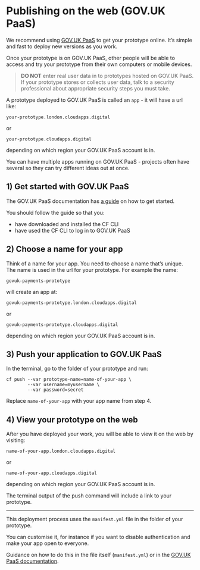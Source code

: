 # Publishing on the web (GOV.UK PaaS)

We recommend using [GOV.UK PaaS](https://www.cloud.service.gov.uk) to get your prototype online.  It’s simple and fast to deploy new versions as you work.

Once your prototype is on GOV.UK PaaS, other people will be able to access and try your prototype from their own computers or mobile devices.

> **DO NOT** enter real user data in to prototypes hosted on GOV.UK PaaS. If your prototype stores or collects user data, talk to a security professional about appropriate security steps you must take.

A prototype deployed to GOV.UK PaaS is called an `app` - it will have a url like:

`your-prototype.london.cloudapps.digital`

or

`your-prototype.cloudapps.digital`

depending on which region your GOV.UK PaaS account is in.

You can have multiple apps running on GOV.UK PaaS - projects often have several so they can try different ideas out at once.

## 1) Get started with GOV.UK PaaS

The GOV.UK PaaS documentation has [a guide](https://docs.cloud.service.gov.uk/get_started.html#get-started) on how to get started.

You should follow the guide so that you:

- have downloaded and installed the CF CLI
- have used the CF CLI to log in to GOV.UK PaaS

## 2) Choose a name for your app

Think of a name for your app. You need to choose a name that’s unique. The name is used in the url for your prototype. For example the name:

`govuk-payments-prototype`

will create an app at:

`govuk-payments-prototype.london.cloudapps.digital`

or

`govuk-payments-prototype.cloudapps.digital`

depending on which region your GOV.UK PaaS account is in.

## 3) Push your application to GOV.UK PaaS

In the terminal, go to the folder of your prototype and run:

```
cf push --var prototype-name=name-of-your-app \
        --var username=myusername \
        --var password=secret
```

Replace `name-of-your-app` with your app name from step 4.

## 4) View your prototype on the web

After you have deployed your work, you will be able to view it on the web by visiting:

`name-of-your-app.london.cloudapps.digital`

or

`name-of-your-app.cloudapps.digital`

depending on which region your GOV.UK PaaS account is in.

The terminal output of the push command will include a link to your prototype.

---

This deployment process uses the `manifest.yml` file in the folder of your prototype.

You can customise it, for instance if you want to disable authentication and make your app open to everyone.

Guidance on how to do this in the file itself (`manifest.yml`) or in the
[GOV.UK PaaS documentation](https://docs.cloud.service.gov.uk/deploying_apps.html#deploying-public-apps).

